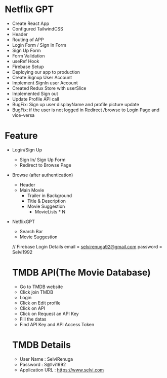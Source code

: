 # Netflix GPT
- Create React App
- Configured TailwindCSS
- Header
- Routing of APP
- Login Form / Sign In Form
- Sign Up Form
- Form Validation
- useRef Hook
- Firebase Setup
- Deploying our app to production
- Create Signup User Account
- Implement SignIn user Account
- Created Redux Store with userSlice
- Implemented Sign out
- Update Profile API call
- BugFix: Sign up user displayName and profile picture update
- BugFix: if the user is not logged in Redirect /browse to Login Page and vice-versa

# Feature
- Login/Sign Up
    - Sign In/ Sign Up Form
    - Redirect to Browse Page
- Browse (after authentication)
    - Header
    - Main Movie
        - Trailer in Background
        - Title & Description
        - Movie Suggestion
            - MovieLists * N
- NetflixGPT
    - Search Bar
    - Movie Suggestion

    // Firebase Login Details
    email = selvirenuga92@gmail.com
    password = Selvi1992

    # TMDB API(The Movie Database)
    - Go to TMDB website
    - Click join TMDB
    - Login
    - Click on Edit profile
    - Click on API
    - Click on Request an API Key
    - Fill the datas
    - Find API Key and API Access Token

    # TMDB Details
    - User Name : SelviRenuga
    - Password : S@lvi1992
    - Application URL : https://www.selvi.com